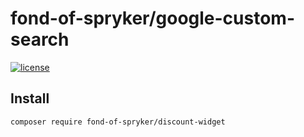 # fond-of-spryker/google-custom-search
[![license](https://img.shields.io/github/license/mashape/apistatus.svg)](https://packagist.org/packages/fond-of-spryker/google-custom-search)

## Install

```
composer require fond-of-spryker/discount-widget
```